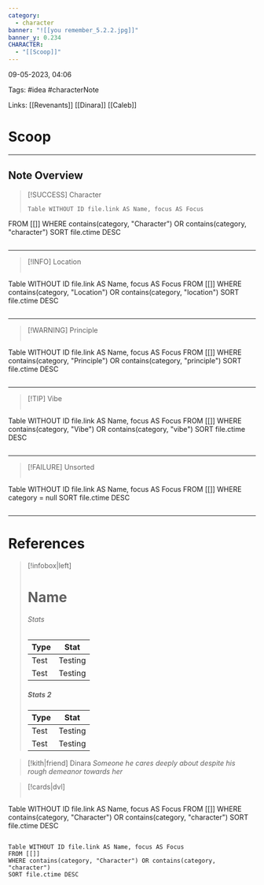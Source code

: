 ```yaml
---
category:
  - character
banner: "![[you remember_5.2.2.jpg]]"
banner_y: 0.234
CHARACTER:
  - "[[Scoop]]"
---
```

09-05-2023, 04:06

Tags: #idea #characterNote

Links: [[Revenants]] [[Dinara]] [[Caleb]]

# Scoop
---
## Note Overview

> [!SUCCESS] Character
> ```dataview
> Table WITHOUT ID file.link AS Name, focus AS Focus
FROM [[]]
WHERE contains(category, "Character") OR contains(category, "character")
SORT file.ctime DESC
> ```
---
> [!INFO] Location
> ```dataview
Table WITHOUT ID file.link AS Name, focus AS Focus
FROM [[]]
WHERE contains(category, "Location") OR contains(category, "location")
SORT file.ctime DESC
> ```
---
> [!WARNING] Principle
> ```dataview
Table WITHOUT ID file.link AS Name, focus AS Focus
FROM [[]]
WHERE contains(category, "Principle") OR contains(category, "principle")
SORT file.ctime DESC
> ```
---
> [!TIP] Vibe
> ```dataview
Table WITHOUT ID file.link AS Name, focus AS Focus
FROM [[]]
WHERE contains(category, "Vibe") OR contains(category, "vibe")
SORT file.ctime DESC
> ```
---
> [!FAILURE] Unsorted
> ```dataview
Table WITHOUT ID file.link AS Name, focus AS Focus
FROM [[]]
WHERE category = null
SORT file.ctime DESC
> ```
---


# References


> [!infobox|left]
> # Name
> ###### Stats
> | Type | Stat |
> | ---- | ---- |
> | Test | Testing |
> | Test | Testing |
> 
> ##### Stats 2
> | Type | Stat |
> | ---- | ---- |
> | Test | Testing |
> | Test | Testing |



> [!kith|friend] Dinara _Someone he cares deeply about despite his rough demeanor towards her_


> [!cards|dvl]
> ```dataview
Table WITHOUT ID file.link AS Name, focus AS Focus
FROM [[]]
WHERE contains(category, "Character") OR contains(category, "character")
SORT file.ctime DESC
> ```



```dataview
Table WITHOUT ID file.link AS Name, focus AS Focus
FROM [[]]
WHERE contains(category, "Character") OR contains(category, "character")
SORT file.ctime DESC
```